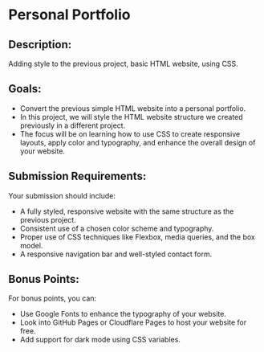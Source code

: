 # Personal Portfolio
## Description:
 Adding style to the previous project, basic HTML website, using CSS.
## Goals:
- Convert the previous simple HTML website into a personal portfolio.
- In this project, we will style the HTML website structure we created previously in a different project.
- The focus will be on learning how to use CSS to create responsive layouts, apply color and typography, and enhance the overall design of your website.
## Submission Requirements:
Your submission should include:
- A fully styled, responsive website with the same structure as the previous project.
- Consistent use of a chosen color scheme and typography.
- Proper use of CSS techniques like Flexbox, media queries, and the box model.
- A responsive navigation bar and well-styled contact form.
## Bonus Points: 
 For bonus points, you can:
- Use Google Fonts to enhance the typography of your website.
- Look into GitHub Pages or Cloudflare Pages to host your website for free.
- Add support for dark mode using CSS variables.
